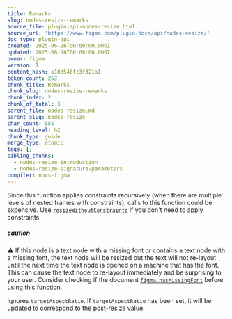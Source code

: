 ```yaml
---
title: Remarks
slug: nodes-resize-remarks
source_file: plugin-api-nodes-resize.html
source_url: 'https://www.figma.com/plugin-docs/api/nodes-resize/'
doc_type: plugin-api
created: 2025-06-26T00:00:00.000Z
updated: 2025-06-26T00:00:00.000Z
owner: figma
version: 1
content_hash: a10d546fc3f321a1
token_count: 253
chunk_title: Remarks
chunk_slug: nodes-resize-remarks
chunk_index: 2
chunk_of_total: 3
parent_file: nodes-resize.md
parent_slug: nodes-resize
char_count: 885
heading_level: h2
chunk_type: guide
merge_type: atomic
tags: []
sibling_chunks:
  - nodes-resize-introduction
  - nodes-resize-signature-parameters
compiler: noos-figma
---
```


Since this function applies constraints recursively (when there are multiple levels of nested frames with constraints), calls to this function could be expensive. Use [`resizeWithoutConstraints`](/plugin-docs/api/properties/nodes-resizewithoutconstraints/) if you don't need to apply constraints.

##### caution

⚠️ If this node is a text node with a missing font or contains a text node with a missing font, the text node will be resized but the text will not re-layout until the next time the text node is opened on a machine that has the font. This can cause the text node to re-layout immediately and be surprising to your user. Consider checking if the document [`figma.hasMissingFont`](/plugin-docs/api/figma/#hasmissingfont) before using this function.

Ignores `targetAspectRatio`. If `targetAspectRatio` has been set, it will be updated to correspond to the post-resize value.
